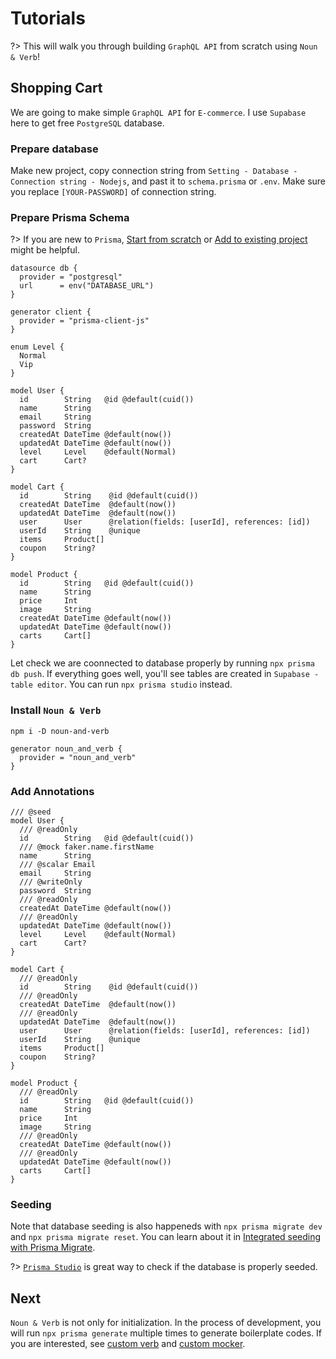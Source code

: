 # Tutorials

?> This will walk you through building `GraphQL API` from scratch using
`Noun & Verb`!

## Shopping Cart

We are going to make simple `GraphQL API` for `E-commerce`. I use `Supabase`
here to get free `PostgreSQL` database.

### Prepare database

Make new project, copy connection string from
`Setting - Database - Connection string - Nodejs`, and past it to
`schema.prisma` or `.env`. Make sure you replace `[YOUR-PASSWORD]` of connection
string.

### Prepare Prisma Schema

?> If you are new to `Prisma`,
[Start from scratch](https://www.prisma.io/docs/getting-started/setup-prisma/start-from-scratch)
or
[Add to existing project](https://www.prisma.io/docs/getting-started/setup-prisma/add-to-existing-project)
might be helpful.

```prisma
datasource db {
  provider = "postgresql"
  url      = env("DATABASE_URL")
}

generator client {
  provider = "prisma-client-js"
}

enum Level {
  Normal
  Vip
}

model User {
  id        String   @id @default(cuid())
  name      String
  email     String
  password  String
  createdAt DateTime @default(now())
  updatedAt DateTime @default(now())
  level     Level    @default(Normal)
  cart      Cart?
}

model Cart {
  id        String    @id @default(cuid())
  createdAt DateTime  @default(now())
  updatedAt DateTime  @default(now())
  user      User      @relation(fields: [userId], references: [id])
  userId    String    @unique
  items     Product[]
  coupon    String?
}

model Product {
  id        String   @id @default(cuid())
  name      String
  price     Int
  image     String
  createdAt DateTime @default(now())
  updatedAt DateTime @default(now())
  carts     Cart[]
}
```

Let check we are coonnected to database properly by running
`npx prisma db push`. If everything goes well, you'll see tables are created in
`Supabase - table editor`. You can run `npx prisma studio` instead.

### Install `Noun & Verb`

```
npm i -D noun-and-verb
```

```prisma
generator noun_and_verb {
  provider = "noun_and_verb"
}
```

### Add Annotations

```prisma
/// @seed
model User {
  /// @readOnly
  id        String   @id @default(cuid())
  /// @mock faker.name.firstName
  name      String
  /// @scalar Email
  email     String
  /// @writeOnly
  password  String
  /// @readOnly
  createdAt DateTime @default(now())
  /// @readOnly
  updatedAt DateTime @default(now())
  level     Level    @default(Normal)
  cart      Cart?
}
```

```prisma
model Cart {
  /// @readOnly
  id        String    @id @default(cuid())
  /// @readOnly
  createdAt DateTime  @default(now())
  /// @readOnly
  updatedAt DateTime  @default(now())
  user      User      @relation(fields: [userId], references: [id])
  userId    String    @unique
  items     Product[]
  coupon    String?
}
```

```prisma
model Product {
  /// @readOnly
  id        String   @id @default(cuid())
  name      String
  price     Int
  image     String
  /// @readOnly
  createdAt DateTime @default(now())
  /// @readOnly
  updatedAt DateTime @default(now())
  carts     Cart[]
}
```

### Seeding

Note that database seeding is also happeneds with `npx prisma migrate dev` and
`npx prisma migrate reset`. You can learn about it in
[Integrated seeding with Prisma Migrate](https://www.prisma.io/docs/guides/database/seed-database#integrated-seeding-with-prisma-migrate).

?> [`Prisma Studio`](https://www.prisma.io/studio) is great way to check if the
database is properly seeded.

## Next

`Noun & Verb` is not only for initialization. In the process of development, you
will run `npx prisma generate` multiple times to generate boilerplate codes. If
you are interested, see [custom verb](guides/custom-verb) and
[custom mocker](guides/custom-mocker).
